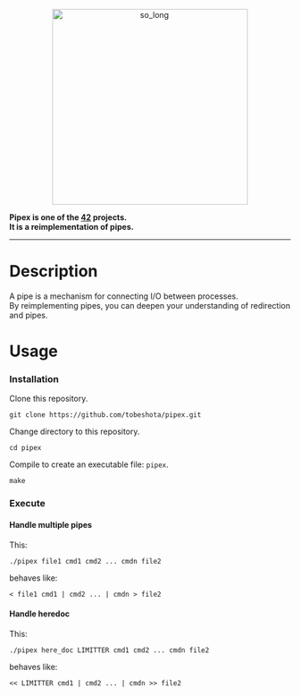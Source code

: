 <p align="center">
 <img width="350" alt="so_long" src="https://github.com/tobeshota/pipex/assets/103044771/91b4ae97-c39e-4551-8375-68b7c15cfe4c">
</p>

**Pipex is one of the [42](https://42tokyo.jp/) projects.**  
**It is a reimplementation of pipes.**

---

# Description
A pipe is a mechanism for connecting I/O between processes.   
By reimplementing pipes, you can deepen your understanding of redirection and pipes.

# Usage
### Installation
Clone this repository.
```
git clone https://github.com/tobeshota/pipex.git
```
Change directory to this repository.
```
cd pipex
```
Compile to create an executable file: `pipex`.
```
make
```

### Execute
#### Handle multiple pipes
This:
```
./pipex file1 cmd1 cmd2 ... cmdn file2
```
behaves like:
```
< file1 cmd1 | cmd2 ... | cmdn > file2
```
#### Handle heredoc
This:
```
./pipex here_doc LIMITTER cmd1 cmd2 ... cmdn file2
```
behaves like:
```
<< LIMITTER cmd1 | cmd2 ... | cmdn >> file2
```
